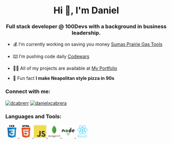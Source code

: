 <h1 align="center">Hi 👋, I'm Daniel</h1>
<h3 align="center">Full stack developer @ 100Devs with a background in business leadership.</h3>

- 💰 I’m currently working on saving you money [Sumas Prairie Gas Tools](https://github.com/mfscifly/sumas-prairie-gas-calculator)

- ⌨️ I’m pushing code daily [Codewars](https://github.com/mfscifly/codewars)

- 👨‍💻 All of my projects are available at [My Portfolio](https://github.com/mfscifly/portfolio)

- 🍕 Fun fact **I make Neapolitan style pizza in 90s**

<h3 align="left">Connect with me:</h3>
<p align="left">
<a href="https://twitter.com/dcabrerr" target="blank"><img align="center" src="https://raw.githubusercontent.com/rahuldkjain/github-profile-readme-generator/master/src/images/icons/Social/twitter.svg" alt="dcabrerr" height="30" width="40" /></a>
<a href="https://linkedin.com/in/danielxcabrera" target="blank"><img align="center" src="https://raw.githubusercontent.com/rahuldkjain/github-profile-readme-generator/master/src/images/icons/Social/linked-in-alt.svg" alt="danielxcabrera" height="30" width="40" /></a>
</p>

<h3 align="left">Languages and Tools:</h3>
<p align="left"> <a href="https://www.w3schools.com/css/" target="_blank" rel="noreferrer"> <img src="https://raw.githubusercontent.com/devicons/devicon/master/icons/css3/css3-original-wordmark.svg" alt="css3" width="40" height="40"/> </a> <a href="https://www.w3.org/html/" target="_blank" rel="noreferrer"> <img src="https://raw.githubusercontent.com/devicons/devicon/master/icons/html5/html5-original-wordmark.svg" alt="html5" width="40" height="40"/> </a> <a href="https://developer.mozilla.org/en-US/docs/Web/JavaScript" target="_blank" rel="noreferrer"> <img src="https://raw.githubusercontent.com/devicons/devicon/master/icons/javascript/javascript-original.svg" alt="javascript" width="40" height="40"/> </a> <a href="https://www.mongodb.com/" target="_blank" rel="noreferrer"> <img src="https://raw.githubusercontent.com/devicons/devicon/master/icons/mongodb/mongodb-original-wordmark.svg" alt="mongodb" width="40" height="40"/> </a> <a href="https://nodejs.org" target="_blank" rel="noreferrer"> <img src="https://raw.githubusercontent.com/devicons/devicon/master/icons/nodejs/nodejs-original-wordmark.svg" alt="nodejs" width="40" height="40"/> </a> <a href="https://reactjs.org/" target="_blank" rel="noreferrer"> <img src="https://raw.githubusercontent.com/devicons/devicon/master/icons/react/react-original-wordmark.svg" alt="react" width="40" height="40"/> </a> </p>
